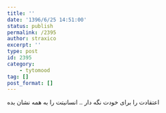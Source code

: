 ```yaml
---
title: ''
date: '1396/6/25 14:51:00'
status: publish
permalink: /2395
author: straxico
excerpt: ''
type: post
id: 2395
category:
    - tytomood
tag: []
post_format: []
---
```

اعتقادت را برای خودت نگه دار .. انسانیتت را به همه نشان بده